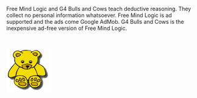 <P STYLE="margin-bottom: 0in">Free Mind Logic and G4 Bulls and Cows
teach deductive reasoning.  They collect no personal information
whatsoever.  Free Mind Logic is ad supported and the ads come Google
AdMob.  G4 Bulls and Cows is the inexpensive ad-free version of Free
Mind Logic.</P>
<P STYLE="margin-bottom: 0in"><BR>
</P>
<P STYLE="margin-bottom: 0in"><IMG SRC="privacypolicyranddev_html_m57689561.png" NAME="ace" ALIGN=LEFT WIDTH=117 HEIGHT=117 BORDER=0><BR>
</P>
</BODY>
</HTML>